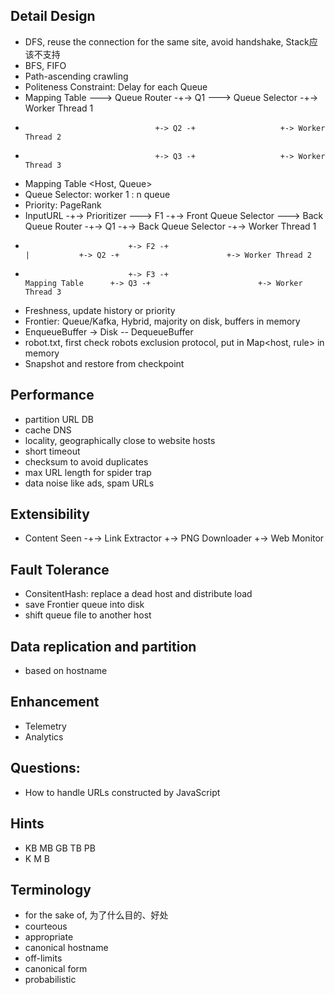 ## Detail Design
- DFS, reuse the connection for the same site, avoid handshake, Stack应该不支持
- BFS, FIFO
- Path-ascending crawling
- Politeness Constraint: Delay for each Queue
- Mapping Table ---> Queue Router -+-> Q1 ---> Queue Selector -+-> Worker Thread 1  
-                                  +-> Q2 -+                   +-> Worker Thread 2   
-                                  +-> Q3 -+                   +-> Worker Thread 3  
- Mapping Table <Host, Queue>
- Queue Selector: worker 1 : n queue
- Priority: PageRank
- InputURL -+-> Prioritizer ---> F1 -+-> Front Queue Selector ---> Back Queue Router -+-> Q1 -+-> Back Queue Selector -+-> Worker Thread 1
-                            +-> F2 -+                                    |           +-> Q2 -+                        +-> Worker Thread 2
-                            +-> F3 -+                             Mapping Table      +-> Q3 -+                        +-> Worker Thread 3
- Freshness, update history or priority
- Frontier: Queue/Kafka, Hybrid, majority on disk, buffers in memory
- EnqueueBuffer -> Disk -- DequeueBuffer
- robot.txt, first check robots exclusion protocol, put in Map<host, rule> in memory
- Snapshot and restore from checkpoint

## Performance
- partition URL DB
- cache DNS
- locality, geographically close to website hosts
- short timeout
- checksum to avoid duplicates
- max URL length for spider trap
- data noise like ads, spam URLs


## Extensibility
- Content Seen -+-> Link Extractor
                +-> PNG Downloader
				+-> Web Monitor

## Fault Tolerance
- ConsitentHash: replace a dead host and distribute load
- save Frontier queue into disk
- shift queue file to another host

## Data replication and partition
- based on hostname

## Enhancement
- Telemetry
- Analytics

## Questions:
- How to handle URLs constructed by JavaScript

## Hints
-    KB   MB   GB   TB   PB
-    K    M    B

## Terminology
- for the sake of, 为了什么目的、好处
- courteous
- appropriate
- canonical hostname
- off-limits
- canonical form
- probabilistic
